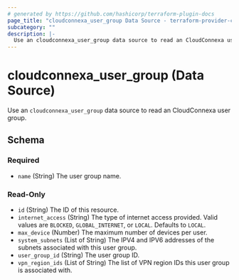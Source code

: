 ```yaml
---
# generated by https://github.com/hashicorp/terraform-plugin-docs
page_title: "cloudconnexa_user_group Data Source - terraform-provider-cloudconnexa"
subcategory: ""
description: |-
  Use an cloudconnexa_user_group data source to read an CloudConnexa user group.
---
```


# cloudconnexa_user_group (Data Source)

Use an `cloudconnexa_user_group` data source to read an CloudConnexa user group.



<!-- schema generated by tfplugindocs -->
## Schema

### Required

- `name` (String) The user group name.

### Read-Only

- `id` (String) The ID of this resource.
- `internet_access` (String) The type of internet access provided. Valid values are `BLOCKED`, `GLOBAL_INTERNET`, or `LOCAL`. Defaults to `LOCAL`.
- `max_device` (Number) The maximum number of devices per user.
- `system_subnets` (List of String) The IPV4 and IPV6 addresses of the subnets associated with this user group.
- `user_group_id` (String) The user group ID.
- `vpn_region_ids` (List of String) The list of VPN region IDs this user group is associated with.


